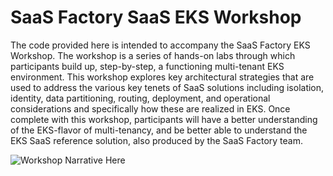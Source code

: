 # SaaS Factory SaaS EKS Workshop

The code provided here is intended to accompany the SaaS Factory EKS Workshop. The workshop is a series of hands-on labs through which participants build up, step-by-step, a functioning multi-tenant EKS environment. This workshop explores key architectural strategies that are used to address the various key tenets of SaaS solutions including isolation, identity, data partitioning, routing, deployment, and operational considerations and specifically how these are realized in EKS. Once complete with this workshop, participants will have a better understanding of the EKS-flavor of multi-tenancy, and be better able to understand the EKS SaaS reference solution, also produced by the SaaS Factory team.

![Workshop Narrative Here](https://catalog.us-east-1.prod.workshops.aws/v2/workshops/e04c0885-830a-479b-844b-4c7af79697f8/en-US)
